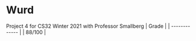 # Wurd
Project 4 for CS32 Winter 2021 with Professor Smallberg
| Grade  |
| ------------- |
| 88/100 |
